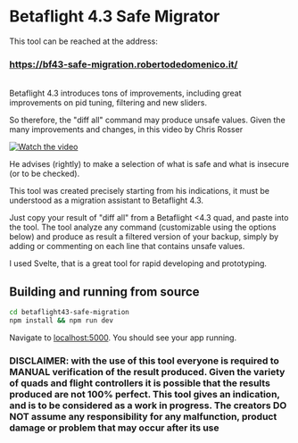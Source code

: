 # Betaflight 4.3 Safe Migrator

This tool can be reached at the address: <br />
### https://bf43-safe-migration.robertodedomenico.it/

<br />Betaflight 4.3 introduces tons of improvements,
including great improvements on pid tuning, filtering and new sliders.

So therefore, the "diff all" command may produce unsafe values.
Given the many improvements and changes, in this video by Chris Rosser

[![Watch the video](https://img.youtube.com/vi/0s4iJ5Vc-48/hqdefault.jpg)](https://youtu.be/0s4iJ5Vc-48)

He advises (rightly) to make a selection of what is safe and what is insecure (or to be checked).

This tool was created precisely starting from his indications, it must be understood as a migration assistant to Betaflight 4.3.

Just copy your result of "diff all" from a Betaflight <4.3 quad, and paste into the tool.
The tool analyze any command (customizable using the options below) and produce as result a filtered version of your backup, simply by adding or commenting on each line that contains unsafe values.

I used Svelte, that is a great tool for rapid developing and prototyping.

## Building and running from source

```bash
cd betaflight43-safe-migration
npm install && npm run dev
```

Navigate to [localhost:5000](http://localhost:5000). You should see your app running. 

### DISCLAIMER: with the use of this tool everyone is required to MANUAL verification of the result produced. Given the variety of quads and flight controllers it is possible that the results produced are not 100% perfect. This tool gives an indication, and is to be considered as a work in progress. The creators DO NOT assume any responsibility for any malfunction, product damage or problem that may occur after its use
